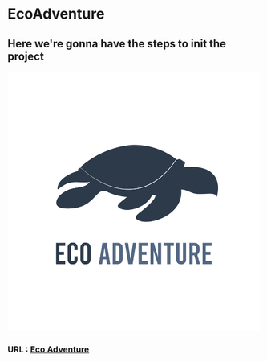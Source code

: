 # EcoAdventure

## Here we're gonna have the steps to init the project

![EcoAdventure Logo](public/logo/gitRD.png)

### URL : [Eco Adventure](https://eco-adventure.vercel.app/)